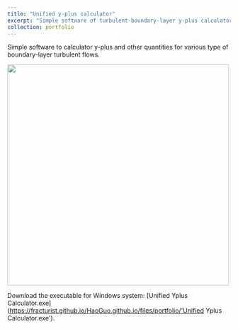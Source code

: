 ```yaml
---
title: "Unified y-plus calculator"
excerpt: "Simple software of turbulent-boundary-layer y-plus calculator<br/><img src='/HaoGuo.github.io/files/portfolio/yplus/yplus-calculator-cover.png'>"
collection: portfolio
---
```


Simple software to calculator y-plus and other quantities for various type of boundary-layer turbulent flows.

<!-- <p align="center"> -->
<img align="center" width="500" src='/HaoGuo.github.io/files/portfolio/ChannelFlowTab.png'>
    <!-- <br /> -->
    <!-- <em>Rayleigh–Taylor instability predicted by high-order DOLINC scheme.</em> -->
<!-- </p> -->

Download the executable for Windows system: [Unified Yplus Calculator.exe](https://fracturist.github.io/HaoGuo.github.io/files/portfolio/'Unified Yplus Calculator.exe').

